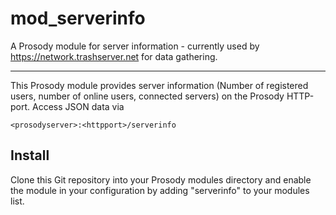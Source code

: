# mod_serverinfo

A Prosody module for server information - currently used by https://network.trashserver.net for data gathering.

---

This Prosody module provides server information (Number of registered users, number of online users, connected servers) on the Prosody HTTP-port. Access JSON data via

    <prosodyserver>:<httpport>/serverinfo


## Install

Clone this Git repository into your Prosody modules directory and enable the module in your configuration by adding "serverinfo" to your modules list. 
